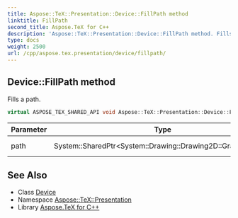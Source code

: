 ```yaml
---
title: Aspose::TeX::Presentation::Device::FillPath method
linktitle: FillPath
second_title: Aspose.TeX for C++
description: 'Aspose::TeX::Presentation::Device::FillPath method. Fills a path in C++.'
type: docs
weight: 2500
url: /cpp/aspose.tex.presentation/device/fillpath/
---
```

## Device::FillPath method


Fills a path.

```cpp
virtual ASPOSE_TEX_SHARED_API void Aspose::TeX::Presentation::Device::FillPath(System::SharedPtr<System::Drawing::Drawing2D::GraphicsPath> path)=0
```


| Parameter | Type | Description |
| --- | --- | --- |
| path | System::SharedPtr\<System::Drawing::Drawing2D::GraphicsPath\> | A path to fill. |



## See Also

* Class [Device](../)
* Namespace [Aspose::TeX::Presentation](../../)
* Library [Aspose.TeX for C++](../../../)
